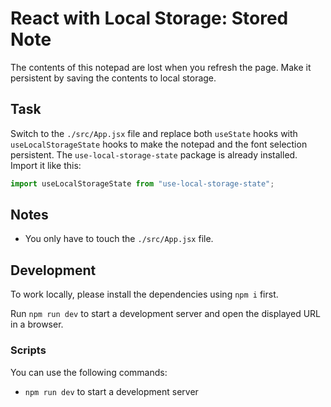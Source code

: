 # React with Local Storage: Stored Note

The contents of this notepad are lost when you refresh the page. Make it persistent by saving the contents to local storage.

## Task

Switch to the `./src/App.jsx` file and replace both `useState` hooks with `useLocalStorageState` hooks to make the notepad and the font selection persistent. The `use-local-storage-state` package is already installed. Import it like this:

```jsx
import useLocalStorageState from "use-local-storage-state";
```

## Notes

- You only have to touch the `./src/App.jsx` file.

## Development

To work locally, please install the dependencies using `npm i` first.

Run `npm run dev` to start a development server and open the displayed URL in a browser.

### Scripts

You can use the following commands:

- `npm run dev` to start a development server

```

```
